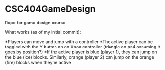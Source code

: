 # CSC404GameDesign
Repo for game design course

What works (as of my initial commit):

*Players can move and jump with a controller
*The active player can be toggled with the Y button on an Xbox controller (triangle on ps4 assuming it goes by position?)
*If the active player is blue (player 1), they can jump on the blue (ice) blocks.  Similarly, orange (player 2) can jump on the orange (fire) blocks when they're active
